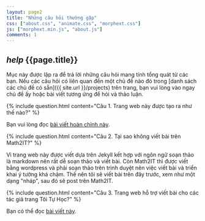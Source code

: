 ```yaml
---
layout: page2
title: "Những câu hỏi thường gặp"
css: ["about.css", "animate.css", "morphext.css"]
js: ["morphext.min.js", "about.js"]
comments: 1
---
```


<div id="page-info">
  <h2><i class="material-icons font-inherit mat-icon">help</i> {{page.title}}</h2>
</div>

Mục này được lập ra để trả lời những câu hỏi mang tính tổng quát từ các bạn. Nếu các câu hỏi có liên quan đến một chủ đề nào đó trong [danh sách các chủ đề có sẵn]({{ site.url }}/projects) trên trang, bạn vui lòng vào ngay chủ đề ấy hoặc bài viết tương ứng để hỏi và thảo luận.

{% include question.html content="Câu 1. Trang web này được tạo ra như thế nào?" %}

Bạn vui lòng đọc [bài viết hoàn chỉnh này](/how-to-build-this-site).

{% include question.html content="Câu 2. Tại sao không viết bài trên Math2IT?" %}

Vì trang web này được viết dựa trên Jekyll kết hợp với ngôn ngữ soạn thảo là markdown nên rất dễ soạn thảo và viết bài. Còn Math2IT thì được viết bằng wordpress và phải soạn thảo trên trình duyệt nên việc viết bài và triển khai ý tưởng khá chậm. Thế nên tôi sẽ viết bài trên đây trước, xem như một dạng "nháp", sau đó sẽ post trên Math2IT.

{% include question.html content="Câu 3. Trang web hỗ trợ viết bài cho các tác giả trang Tôi Tự Học?" %}

Bạn có thể đọc [bài viết này](/for-the-editors).
